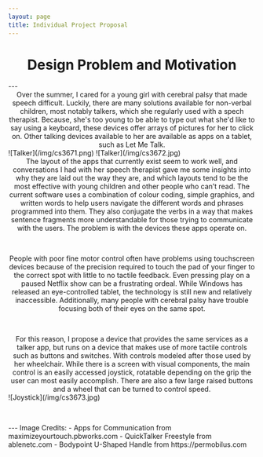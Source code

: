 ```yaml
---
layout: page
title: Individual Project Proposal
---
```

<center><h1>Design Problem and Motivation</h1></center>  
---
<center>Over the summer, I cared for a young girl with cerebral palsy that made speech difficult. Luckily, there are many solutions available for non-verbal children, most notably talkers, which she regularly used with a spech therapist. Because, she's too young to be able to type out what she'd like to say using a keyboard, these devices offer arrays of pictures for her to click on. Other talking devices available to her are available as apps on a tablet, such as Let Me Talk.</center>
![Talker](/img/cs3671.png) ![Talker](/img/cs3672.jpg)
<center>The layout of the apps that currently exist seem to work well, and conversations I had with her speech therapist gave me some insights into why they are laid out the way they are, and which layouts tend to be the most effective with young children and other people who can’t read. The current software uses a combination of colour coding, simple graphics, and written words to help users navigate the different words and phrases programmed into them. They also conjugate the verbs in a way that makes sentence fragments more understandable for those trying to communicate with the users. The problem is with the devices these apps operate on.  
<p>&nbsp;</p>
People with poor fine motor control often have problems using touchscreen devices because of the precision required to touch the pad of your finger to the correct spot with little to no tactile feedback. Even pressing play on a paused Netflix show can be a frustrating ordeal. While Windows has released an eye-controlled tablet, the technology is still new and relatively inaccessible. Additionally, many people with cerebral palsy have trouble focusing both of their eyes on the same spot.
<p>&nbsp;</p>
For this reason, I propose a device that provides the same services as a talker app, but runs on a device that makes use of more tactile controls such as buttons and switches. With controls modeled after those used by her wheelchair. While there is a screen with visual components, the main control is an easily accessed joystick, rotatable depending on the grip the user can most easily accomplish. There are also a few large raised buttons and a wheel that can be turned to control speed.</center>  
![Joystick](/img/cs3673.jpg) <p>&nbsp;</p>
---
Image Credits:
- Apps for Communication from maximizeyourtouch.pbworks.com
- QuickTalker Freestyle from ablenetc.com
- Bodypoint U-Shaped Handle from https://permobilus.com
